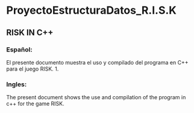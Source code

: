 # ProyectoEstructuraDatos_R.I.S.K

## RISK IN C++

### Español:

El presente documento muestra el uso y compilado del programa en C++ para el juego RISK.
1.

### Ingles:

The present document shows the use and compilation of the program in c++ for the game RISK.
